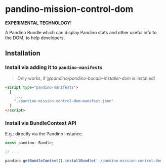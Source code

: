 # pandino-mission-control-dom

**EXPERIMENTAL TECHNOLOGY!**

A Pandino Bundle which can display Pandino stats and other useful info to the DOM, to help developers.

## Installation

### Install via adding it to `pandino-manifests`

> Only works, if *@pandino/pandino-bundle-installer-dom* is installed!

```html
<script type="pandino-manifests">
  [
    ...,
    "./pandino-mission-control-dom-manifest.json"
  ]
</script>
```

### Install via BundleContext API

E.g.: directly via the Pandino instance.

```typescript
const pandino: Bundle;

// ...

pandino.getBundleContext().installBundle('./pandino-mission-control-dom-manifest.json');
```

